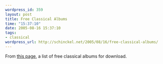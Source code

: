 ```yaml
--- 
wordpress_id: 359
layout: post
title: Free Classical Albums
time: "15:37:10"
date: 2005-08-16 15:37:10
tags: 
- classical
wordpress_url: http://schinckel.net/2005/08/16/free-classical-albums/
---
```

From [this page][1], a list of free classical albums for download. 

   [1]: http://freealbums.blogsome.com/2005/08/14/paulus-orchester-stuttgart-several-works/

